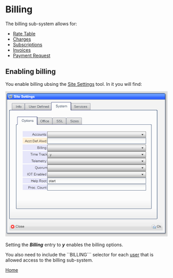 # Billing

The billing sub-system allows for:

* [Rate Table](README_B_RATE.md)
* [Charges](README_B_CHARGE.md)
* [Subscriptions](README_B_SUBS.md)
* [Invoices](README_B_INV.md)
* [Payment Request](README_B_PAY.md)

## Enabling billing

You enable billing ubsing the [Site Settings](README_SITE.md) tool.  In it you will find:

![image](images/Site3.png)

Setting the ***Billing*** entry to ***y*** enables the billing options.

You also need to include the ``BILLING``` selector for each [user](README_USERS.md) that is allowed access to the billing sub-system.

[Home](../README.md)
